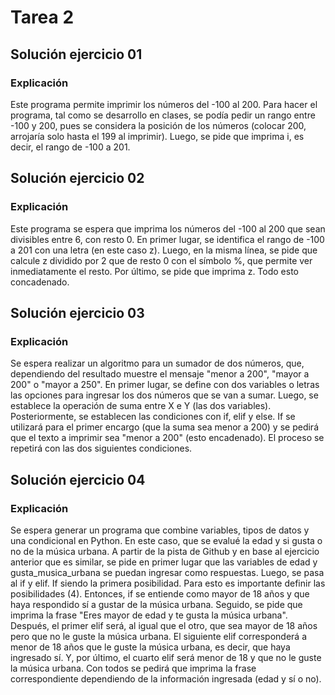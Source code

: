 # Tarea 2
## Solución ejercicio 01
### Explicación
Este programa permite imprimir los números del -100 al 200. Para hacer el programa, tal como se desarrollo en clases, se podía pedir un rango entre -100 y 200, pues se considera la posición de los números (colocar 200, arrojaría solo hasta el 199 al imprimir). Luego, se pide que imprima i, es decir, el rango de -100 a 201.

## Solución ejercicio 02
### Explicación
Este programa se espera que imprima los números del -100 al 200 que sean divisibles entre 6, con resto 0. En primer lugar, se identifica el rango de -100 a 201 con una letra (en este caso z). Luego, en la misma línea, se pide que calcule z dividido por 2 que de resto 0 con el símbolo %, que permite ver inmediatamente el resto. Por último, se pide que imprima z. Todo esto concadenado.

## Solución ejercicio 03
### Explicación
Se espera realizar un algoritmo para un sumador de dos números, que, dependiendo del resultado muestre el mensaje "menor a 200", "mayor a 200" o "mayor a 250". En primer lugar, se define con dos variables o letras las opciones para ingresar los dos números que se van a sumar. Luego, se establece la operación de suma entre X e Y (las dos variables). Posteriormente, se establecen las condiciones con if, elif y else. If se utilizará para el primer encargo (que la suma sea menor a 200) y se pedirá que el texto a imprimir sea "menor a 200" (esto encadenado). El proceso se repetirá con las dos siguientes condiciones.

## Solución ejercicio 04
### Explicación
Se espera generar un programa que combine variables, tipos de datos y una condicional en Python. En este caso, que se evalué la edad y si gusta o no de la música urbana. A partir de la pista de Github y en base al ejercicio anterior que es similar, se pide en primer lugar que las variables de edad y gusta_musica_urbana se puedan ingresar como respuestas. Luego, se pasa al if y elif. If siendo la primera posibilidad.
Para esto es importante definir las posibilidades (4).
Entonces, if se entiende como mayor de 18 años y que haya respondido sí a gustar de la música urbana. Seguido, se pide que imprima la frase "Eres mayor de edad y te gusta la música urbana". Después, el primer elif será, al igual que el otro, que sea mayor de 18 años pero que no le guste la música urbana. El siguiente elif corresponderá a menor de 18 años que le guste la música urbana, es decir, que haya ingresado sí. Y, por último, el cuarto elif será menor de 18 y que no le guste la música urbana. Con todos se pedirá que imprima la frase correspondiente dependiendo de la información ingresada (edad y sí o no).